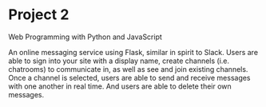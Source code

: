 # Project 2

Web Programming with Python and JavaScript

An online messaging service using Flask, similar in spirit to Slack. Users are able to sign into your site with a display name, create channels (i.e. chatrooms) to communicate in, as well as see and join existing channels. Once a channel is selected, users are able to send and receive messages with one another in real time. And users are able to delete their own messages.